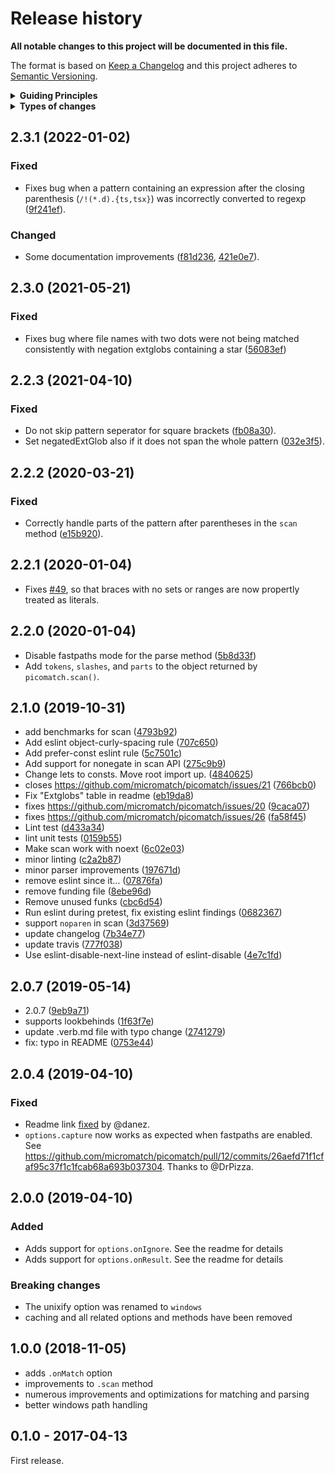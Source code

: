 # Release history

**All notable changes to this project will be documented in this file.**

The format is based on [Keep a Changelog](http://keepachangelog.com/en/1.0.0/)
and this project adheres to
[Semantic Versioning](http://semver.org/spec/v2.0.0.html).

<details>
  <summary><strong>Guiding Principles</strong></summary>

- Changelogs are for humans, not machines.
- There should be an entry for every single version.
- The same types of changes should be grouped.
- Versions and sections should be linkable.
- The latest version comes first.
- The release date of each versions is displayed.
- Mention whether you follow Semantic Versioning.

</details>

<details>
  <summary><strong>Types of changes</strong></summary>

Changelog entries are classified using the following labels _(from
[keep-a-changelog](http://keepachangelog.com/)_):

- `Added` for new features.
- `Changed` for changes in existing functionality.
- `Deprecated` for soon-to-be removed features.
- `Removed` for now removed features.
- `Fixed` for any bug fixes.
- `Security` in case of vulnerabilities.

</details>

## 2.3.1 (2022-01-02)

### Fixed

- Fixes bug when a pattern containing an expression after the closing
  parenthesis (`/!(*.d).{ts,tsx}`) was incorrectly converted to regexp
  ([9f241ef](https://github.com/micromatch/picomatch/commit/9f241ef)).

### Changed

- Some documentation improvements
  ([f81d236](https://github.com/micromatch/picomatch/commit/f81d236),
  [421e0e7](https://github.com/micromatch/picomatch/commit/421e0e7)).

## 2.3.0 (2021-05-21)

### Fixed

- Fixes bug where file names with two dots were not being matched consistently
  with negation extglobs containing a star
  ([56083ef](https://github.com/micromatch/picomatch/commit/56083ef))

## 2.2.3 (2021-04-10)

### Fixed

- Do not skip pattern seperator for square brackets
  ([fb08a30](https://github.com/micromatch/picomatch/commit/fb08a30)).
- Set negatedExtGlob also if it does not span the whole pattern
  ([032e3f5](https://github.com/micromatch/picomatch/commit/032e3f5)).

## 2.2.2 (2020-03-21)

### Fixed

- Correctly handle parts of the pattern after parentheses in the `scan` method
  ([e15b920](https://github.com/micromatch/picomatch/commit/e15b920)).

## 2.2.1 (2020-01-04)

- Fixes [#49](https://github.com/micromatch/picomatch/issues/49), so that braces
  with no sets or ranges are now propertly treated as literals.

## 2.2.0 (2020-01-04)

- Disable fastpaths mode for the parse method
  ([5b8d33f](https://github.com/micromatch/picomatch/commit/5b8d33f))
- Add `tokens`, `slashes`, and `parts` to the object returned by
  `picomatch.scan()`.

## 2.1.0 (2019-10-31)

- add benchmarks for scan
  ([4793b92](https://github.com/micromatch/picomatch/commit/4793b92))
- Add eslint object-curly-spacing rule
  ([707c650](https://github.com/micromatch/picomatch/commit/707c650))
- Add prefer-const eslint rule
  ([5c7501c](https://github.com/micromatch/picomatch/commit/5c7501c))
- Add support for nonegate in scan API
  ([275c9b9](https://github.com/micromatch/picomatch/commit/275c9b9))
- Change lets to consts. Move root import up.
  ([4840625](https://github.com/micromatch/picomatch/commit/4840625))
- closes https://github.com/micromatch/picomatch/issues/21
  ([766bcb0](https://github.com/micromatch/picomatch/commit/766bcb0))
- Fix "Extglobs" table in readme
  ([eb19da8](https://github.com/micromatch/picomatch/commit/eb19da8))
- fixes https://github.com/micromatch/picomatch/issues/20
  ([9caca07](https://github.com/micromatch/picomatch/commit/9caca07))
- fixes https://github.com/micromatch/picomatch/issues/26
  ([fa58f45](https://github.com/micromatch/picomatch/commit/fa58f45))
- Lint test ([d433a34](https://github.com/micromatch/picomatch/commit/d433a34))
- lint unit tests
  ([0159b55](https://github.com/micromatch/picomatch/commit/0159b55))
- Make scan work with noext
  ([6c02e03](https://github.com/micromatch/picomatch/commit/6c02e03))
- minor linting
  ([c2a2b87](https://github.com/micromatch/picomatch/commit/c2a2b87))
- minor parser improvements
  ([197671d](https://github.com/micromatch/picomatch/commit/197671d))
- remove eslint since it...
  ([07876fa](https://github.com/micromatch/picomatch/commit/07876fa))
- remove funding file
  ([8ebe96d](https://github.com/micromatch/picomatch/commit/8ebe96d))
- Remove unused funks
  ([cbc6d54](https://github.com/micromatch/picomatch/commit/cbc6d54))
- Run eslint during pretest, fix existing eslint findings
  ([0682367](https://github.com/micromatch/picomatch/commit/0682367))
- support `noparen` in scan
  ([3d37569](https://github.com/micromatch/picomatch/commit/3d37569))
- update changelog
  ([7b34e77](https://github.com/micromatch/picomatch/commit/7b34e77))
- update travis
  ([777f038](https://github.com/micromatch/picomatch/commit/777f038))
- Use eslint-disable-next-line instead of eslint-disable
  ([4e7c1fd](https://github.com/micromatch/picomatch/commit/4e7c1fd))

## 2.0.7 (2019-05-14)

- 2.0.7 ([9eb9a71](https://github.com/micromatch/picomatch/commit/9eb9a71))
- supports lookbehinds
  ([1f63f7e](https://github.com/micromatch/picomatch/commit/1f63f7e))
- update .verb.md file with typo change
  ([2741279](https://github.com/micromatch/picomatch/commit/2741279))
- fix: typo in README
  ([0753e44](https://github.com/micromatch/picomatch/commit/0753e44))

## 2.0.4 (2019-04-10)

### Fixed

- Readme link
  [fixed](https://github.com/micromatch/picomatch/pull/13/commits/a96ab3aa2b11b6861c23289964613d85563b05df)
  by @danez.
- `options.capture` now works as expected when fastpaths are enabled. See
  https://github.com/micromatch/picomatch/pull/12/commits/26aefd71f1cfaf95c37f1c1fcab68a693b037304.
  Thanks to @DrPizza.

## 2.0.0 (2019-04-10)

### Added

- Adds support for `options.onIgnore`. See the readme for details
- Adds support for `options.onResult`. See the readme for details

### Breaking changes

- The unixify option was renamed to `windows`
- caching and all related options and methods have been removed

## 1.0.0 (2018-11-05)

- adds `.onMatch` option
- improvements to `.scan` method
- numerous improvements and optimizations for matching and parsing
- better windows path handling

## 0.1.0 - 2017-04-13

First release.

[keep-a-changelog]: https://github.com/olivierlacan/keep-a-changelog
